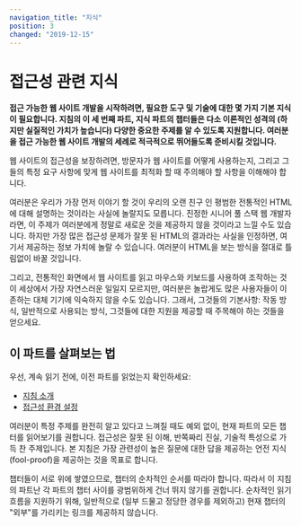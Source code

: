 ```yaml
---
navigation_title: "지식"
position: 3
changed: "2019-12-15"
---
```


# 접근성 관련 지식

**접근 가능한 웹 사이트 개발을 시작하려면, 필요한 도구 및 기술에 대한 몇 가지 기본 지식이 필요합니다. 지침의 이 세 번째 파트, 지식 파트의 챕터들은 다소 이론적인 성격의 (하지만 실질적인 가치가 높습니다) 다양한 중요한 주제를 알 수 있도록 지원합니다. 여러분을 접근 가능한 웹 사이트 개발의 세례로 적극적으로 뛰어들도록 준비시킬 것입니다.**

웹 사이트의 접근성을 보장하려면, 방문자가 웹 사이트를 어떻게 사용하는지, 그리고 그들의 특정 요구 사항에 맞게 웹 사이트를 최적화 할 때 주의해야 할 사항을 이해해야 합니다.

여러분은 우리가 가장 먼저 이야기 할 것이 우리의 오랜 친구 인 평범한 전통적인 HTML에 대해 설명하는 것이라는 사실에 놀랄지도 모릅니다. 진정한 시니어 풀 스택 웹 개발자라면, 이 주제가 여러분에게 정말로 새로운 것을 제공하지 않을 것이라고 느낄 수도 있습니다. 하지만 가장 많은 접근성 문제가 잘못 된 HTML의 결과라는 사실을 인정하면, 여기서 제공하는 정보 가치에 놀랄 수 있습니다. 여러분이 HTML을 보는 방식을 절대로 틀림없이 바꿀 것입니다. 

그리고, 전통적인 화면에서 웹 사이트를 읽고 마우스와 키보드를 사용하여 조작하는 것이 세상에서 가장 자연스러운 일일지 모르지만, 여러분은 놀랍게도 많은 사용자들이 이존하는 대체 기기에 익숙하지 않을 수도 있습니다. 그래서, 그것들의 기본사항: 작동 방식, 일반적으로 사용되는 방식, 그것들에 대한 지원을 제공할 때 주목해야 하는 것들을 얻으세요.

## 이 파트를 살펴보는 법

우선, 계속 읽기 전에, 이전 파트를 읽었는지 확인하세요:

- [지침 소개](/introduction)
- [접근성 환경 설정](/setup)

여러분이 특정 주제를 완전히 알고 있다고 느껴질 때도 예외 없이, 현재 파트의 모든 챕터를 읽어보기를 권합니다. 접근성은 잘못 된 이해, 반쪽짜리 진실, 기술적 특성으로 가득 찬 주제입니다. 본 지침은 가장 관련성이 높은 질문에 대한 답을 제공하는 언전 지식(fool-proof)을 제공하는 것을 목표로 합니다.

챕터들이 서로 위에 쌓였으므로, 챕터의 순차적인 순서를 따라야 합니다. 따라서 이 지침의 파트난 각 파트의 챕터 사이를 광범위하게 건너 뛰지 않기를 권합니다. 순차적인 읽기 흐름을 지원하기 위해, 일반적으로 (일부 드물고 정당한 경우를 제외하고) 현재 챕터의 "외부"를 가리키는 링크를 제공하지 않습니다.
